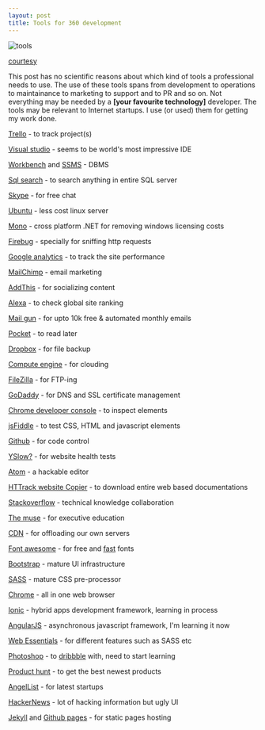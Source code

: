 ```yaml
---
layout: post
title: Tools for 360 development
---
```


![tools](http://pediaa.com/wp-content/uploads/2014/11/What-is-the-Difference-Between-Tools-and-Equipment.jpg)

[courtesy](http://pediaa.com/what-is-the-difference-between-tools-and-equipment/)

This post has no scientific reasons about which kind of tools a professional needs to use. The use of these tools spans from development to operations to maintainance to marketing to support and to PR and so on. Not everything may be needed by a **[your favourite technology]** developer. The tools may be relevant to Internet startups. I use (or used) them for getting my work done.

[Trello](https://trello.com/) - to track project(s)

[Visual studio](https://www.visualstudio.com/) - seems to be world's most impressive IDE

[Workbench](http://mysqlworkbench.org/) and [SSMS](http://microsoft.com/sqlserver) - DBMS

[Sql search](https://www.red-gate.com/products/sql-development/sql-search/) - to search anything in entire SQL server

[Skype](www.skype.com) - for free chat

[Ubuntu](www.ubuntu.com/) - less cost linux server

[Mono](http://www.mono-project.com/) - cross platform .NET for removing windows licensing costs

[Firebug](http://getfirebug.com/) - specially for sniffing http requests

[Google analytics](https://www.google.co.in/analytics/) - to track the site performance

[MailChimp](http://mailchimp.com/) - email marketing

[AddThis](https://www.addthis.com) - for socializing content

[Alexa](http://www.alexa.com/) - to check global site ranking

[Mail gun](https://mailgun.com/) - for upto 10k free & automated monthly emails

[Pocket](https://getpocket.com/) - to read later

[Dropbox](https://www.dropbox.com/) - for file backup

[Compute engine](https://cloud.google.com/compute/) - for clouding

[FileZilla](http://filezilla-project.org/) - for FTP-ing

[GoDaddy](https://www.godaddy.com) - for DNS and SSL certificate management

[Chrome developer console](https://developer.chrome.com/devtools/docs/console) - to inspect elements

[jsFiddle](http://jsfiddle.net/user/xameeramir) - to test CSS, HTML and javascript elements

[Github](https://desktop.github.com/) - for code control

[YSlow?](https://yslow.org/) - for website health tests

[Atom](https://atom.io/) - a hackable editor

[HTTrack website Copier](http://www.httrack.com/) - to download entire web based documentations

[Stackoverflow](http://stackoverflow.com/questions/ask) - technical knowledge collaboration

[The muse](https://www.themuse.com/) - for executive education

[CDN](https://developers.google.com/speed/libraries/?hl=en) - for offloading our own servers

[Font awesome](http://fortawesome.github.io/Font-Awesome/) - for free and [fast](http://www.bootstrapcdn.com/#fontawesome_tab) fonts

[Bootstrap](http://getbootstrap.com/) - mature UI infrastructure

[SASS](http://sass-lang.com/) - mature CSS pre-processor

[Chrome](https://www.google.com/chrome/) - all in one web browser

[Ionic](http://ionicframework.com/) - hybrid apps development framework, learning in process

[AngularJS](https://angularjs.org/) - asynchronous javascript framework, I'm learning it now

[Web Essentials](http://vswebessentials.com/download) - for different features such as SASS etc

[Photoshop](http://www.photoshop.com/) - to [dribbble](http://dribbble.com/) with, need to start learning

[Product hunt](http://www.producthunt.com/) - to get the best newest products

[AngelList](https://angel.co) - for latest startups

[HackerNews](https://news.ycombinator.com) - lot of hacking information but ugly UI

[Jekyll](https://jekyllrb.com/) and [Github pages](https://pages.github.com/) - for static pages hosting
